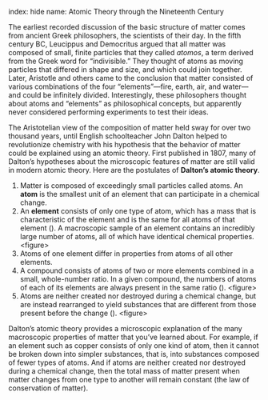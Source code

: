 index: hide
name: Atomic Theory through the Nineteenth Century

The earliest recorded discussion of the basic structure of matter comes from ancient Greek philosophers, the scientists of their day. In the fifth century BC, Leucippus and Democritus argued that all matter was composed of small, finite particles that they called  *atomos*, a term derived from the Greek word for “indivisible.” They thought of atoms as moving particles that differed in shape and size, and which could join together. Later, Aristotle and others came to the conclusion that matter consisted of various combinations of the four “elements”—fire, earth, air, and water—and could be infinitely divided. Interestingly, these philosophers thought about atoms and “elements” as philosophical concepts, but apparently never considered performing experiments to test their ideas.

The Aristotelian view of the composition of matter held sway for over two thousand years, until English schoolteacher John Dalton helped to revolutionize chemistry with his hypothesis that the behavior of matter could be explained using an atomic theory. First published in 1807, many of Dalton’s hypotheses about the microscopic features of matter are still valid in modern atomic theory. Here are the postulates of  **Dalton’s atomic theory**.

  1. Matter is composed of exceedingly small particles called atoms. An  **atom** is the smallest unit of an element that can participate in a chemical change.
  2. An  **element** consists of only one type of atom, which has a mass that is characteristic of the element and is the same for all atoms of that element (). A macroscopic sample of an element contains an incredibly large number of atoms, all of which have identical chemical properties. &lt;figure&gt;
  3. Atoms of one element differ in properties from atoms of all other elements.
  4. A compound consists of atoms of two or more elements combined in a small, whole-number ratio. In a given compound, the numbers of atoms of each of its elements are always present in the same ratio (). &lt;figure&gt;
  5. Atoms are neither created nor destroyed during a chemical change, but are instead rearranged to yield substances that are different from those present before the change (). &lt;figure&gt;

Dalton’s atomic theory provides a microscopic explanation of the many macroscopic properties of matter that you’ve learned about. For example, if an element such as copper consists of only one kind of atom, then it cannot be broken down into simpler substances, that is, into substances composed of fewer types of atoms. And if atoms are neither created nor destroyed during a chemical change, then the total mass of matter present when matter changes from one type to another will remain constant (the law of conservation of matter).
